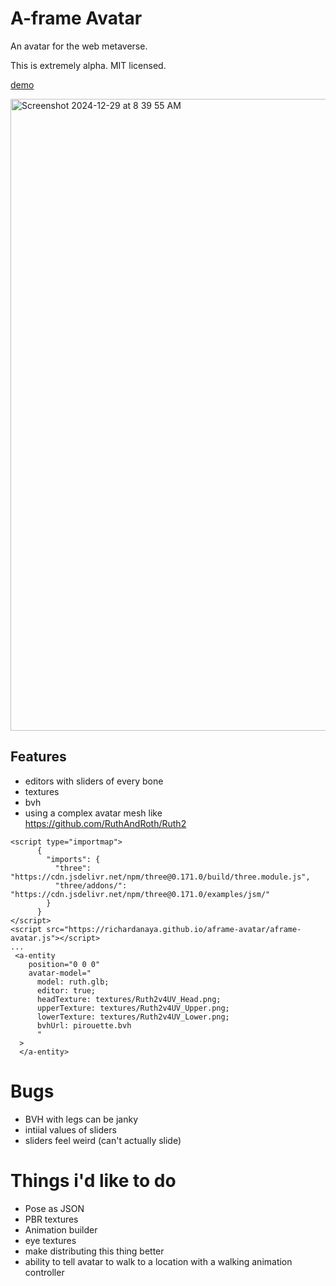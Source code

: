 # A-frame Avatar

An avatar for the web metaverse.

This is extremely alpha. MIT licensed.

[demo](https://richardanaya.github.io/aframe-avatar/)

<img width="1011" alt="Screenshot 2024-12-29 at 8 39 55 AM" src="https://github.com/user-attachments/assets/fdea057d-fb8d-4d2e-b730-466cee54b274" />


## Features
* editors with sliders of every bone
* textures
* bvh
* using a complex avatar mesh like https://github.com/RuthAndRoth/Ruth2

```
<script type="importmap">
      {
        "imports": {
          "three": "https://cdn.jsdelivr.net/npm/three@0.171.0/build/three.module.js",
          "three/addons/": "https://cdn.jsdelivr.net/npm/three@0.171.0/examples/jsm/"
        }
      }
</script>
<script src="https://richardanaya.github.io/aframe-avatar/aframe-avatar.js"></script>
...
 <a-entity
    position="0 0 0"
    avatar-model="
      model: ruth.glb;
      editor: true;
      headTexture: textures/Ruth2v4UV_Head.png;
      upperTexture: textures/Ruth2v4UV_Upper.png;
      lowerTexture: textures/Ruth2v4UV_Lower.png;
      bvhUrl: pirouette.bvh
      "
  >
  </a-entity>
```

# Bugs
* BVH with legs can be janky
* intiial values of sliders
* sliders feel weird (can't actually slide)

# Things i'd like to do
* Pose as JSON
* PBR textures
* Animation builder
* eye textures
* make distributing this thing better
* ability to tell avatar to walk to a location with a walking animation controller
